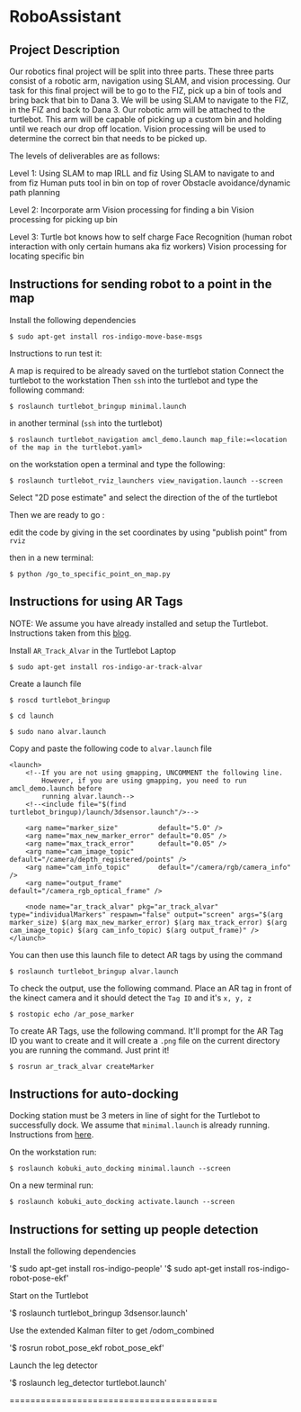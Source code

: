RoboAssistant
==========

Project Description 
----

Our robotics final project will be split into three parts. These three parts consist of a robotic arm, navigation using SLAM, and vision processing. Our task for this final project will be to go to the FIZ, pick up a bin of tools and bring back that bin to Dana 3. We will be using SLAM to navigate to the FIZ, in the FIZ and back to Dana 3. Our robotic arm will be attached to the turtlebot. This arm will be capable of picking up a custom bin and holding until we reach our drop off location. Vision processing will be used to determine the correct bin that needs to be picked up.

 
The levels of deliverables are as follows:
 
  Level 1:
    Using SLAM to map IRLL and fiz
    Using SLAM to navigate to and from fiz
    Human puts tool in bin on top of rover
    Obstacle avoidance/dynamic path planning
 
  Level 2:
    Incorporate arm
    Vision processing for finding a bin
    Vision processing for picking up bin
 
  Level 3:
    Turtle bot knows how to self charge
    Face Recognition (human robot interaction with only certain humans aka fiz workers)
    Vision processing for locating specific bin
 


Instructions for sending robot to a point in the map
---------------

Install the following dependencies

`$ sudo apt-get install ros-indigo-move-base-msgs`

Instructions to run test it:

A map is required to be already saved on the turtlebot station
Connect the turtlebot to the workstation
Then `ssh` into the turtlebot and type the following command:

`$ roslaunch turtlebot_bringup minimal.launch`

in another terminal (`ssh` into the turtlebot)

`$ roslaunch turtlebot_navigation amcl_demo.launch map_file:=<location of the map in the turtlebot.yaml>`

on the workstation open a terminal and type the following:

`$ roslaunch turtlebot_rviz_launchers view_navigation.launch --screen`

Select "2D pose estimate" and select the direction of the of the turtlebot

Then we are ready to go :

edit the code by giving in the set coordinates by using "publish point" from `rviz`

then in a new terminal:

`$ python /go_to_specific_point_on_map.py`



Instructions for using AR Tags
---------------

NOTE: We assume you have already installed and setup the Turtlebot. Instructions taken from this [blog](http://ros-robotics.blogspot.com/2015/04/recognize-ar-tags-with-ros.html).

Install `AR_Track_Alvar` in the Turtlebot Laptop

`$ sudo apt-get install ros-indigo-ar-track-alvar`

Create a launch file

`$ roscd turtlebot_bringup`

`$ cd launch`

`$ sudo nano alvar.launch`

Copy and paste the following code to `alvar.launch` file

```
<launch>
    <!--If you are not using gmapping, UNCOMMENT the following line.
        However, if you are using gmapping, you need to run amcl_demo.launch before
        running alvar.launch-->
    <!--<include file="$(find turtlebot_bringup)/launch/3dsensor.launch"/>-->

    <arg name="marker_size"          default="5.0" />
    <arg name="max_new_marker_error" default="0.05" />
    <arg name="max_track_error"      default="0.05" />
    <arg name="cam_image_topic"      default="/camera/depth_registered/points" />
    <arg name="cam_info_topic"       default="/camera/rgb/camera_info" />
    <arg name="output_frame"         default="/camera_rgb_optical_frame" />

    <node name="ar_track_alvar" pkg="ar_track_alvar" type="individualMarkers" respawn="false" output="screen" args="$(arg marker_size) $(arg max_new_marker_error) $(arg max_track_error) $(arg cam_image_topic) $(arg cam_info_topic) $(arg output_frame)" />
</launch>
```

You can then use this launch file to detect AR tags by using the command

`$ roslaunch turtlebot_bringup alvar.launch`

To check the output, use the following command. Place an AR tag in front of the kinect camera and it should detect the `Tag ID` and it's `x, y, z`

`$ rostopic echo /ar_pose_marker`

To create AR Tags, use the following command. It'll prompt for the AR Tag ID you want to create and it will create a `.png` file on the current directory you are running the command. Just print it!

`$ rosrun ar_track_alvar createMarker`



Instructions for auto-docking
---------------

Docking station must be 3 meters in line of sight for the Turtlebot to successfully dock. We assume that `minimal.launch` is already running. Instructions from [here](http://learn.turtlebot.com/2015/02/01/12/).

On the workstation run:

`$ roslaunch kobuki_auto_docking minimal.launch --screen`

On a new terminal run:

`$ roslaunch kobuki_auto_docking activate.launch --screen`



Instructions for setting up people detection
---------------

Install the following dependencies

'$ sudo apt-get install ros-indigo-people'
'$ sudo apt-get install ros-indigo-robot-pose-ekf'

Start on the Turtlebot

'$ roslaunch turtlebot_bringup 3dsensor.launch'

Use the extended Kalman filter to get /odom_combined

'$ rosrun robot_pose_ekf robot_pose_ekf'

Launch the leg detector

'$ roslaunch leg_detector turtlebot.launch'


========================================

 

